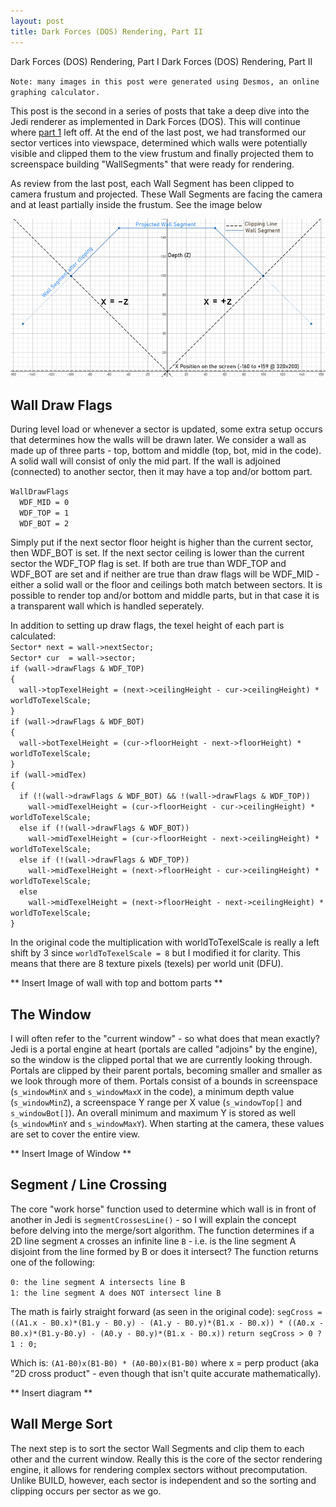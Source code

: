 ```yaml
---
layout: post
title: Dark Forces (DOS) Rendering, Part II
---
```


Dark Forces (DOS) Rendering, Part I
Dark Forces (DOS) Rendering, Part II

`Note: many images in this post were generated using Desmos, an online graphing calculator.`

This post is the second in a series of posts that take a deep dive into the Jedi renderer as implemented in Dark Forces (DOS). This will continue where [part 1](https://theforceengine.github.io/2020/05/16/DFRender1.html) left off. At the end of the last post, we had transformed our sector vertices into viewspace, determined which walls were potentially visible and clipped them to the view frustum and finally projected them to screenspace building "WallSegments" that were ready for rendering.

As review from the last post, each Wall Segment has been clipped to camera frustum and projected. These Wall Segments are facing the camera and at least partially inside the frustum. See the image below

<img src="https://github.com/TheForceEngine/TheForceEngine.github.io/blob/master/images/WallSegments.png?raw=true" alt="Wall Segments" class="inline"/>

## Wall Draw Flags
During level load or whenever a sector is updated, some extra setup occurs that determines how the walls will be drawn later. We consider a wall as made up of three parts - top, bottom and middle (top, bot, mid in the code). A solid wall will consist of only the mid part. If the wall is adjoined (connected) to another sector, then it may have a top and/or bottom part.

`WallDrawFlags`<br>
`  WDF_MID = 0`<br>
`  WDF_TOP = 1`<br>
`  WDF_BOT = 2`<br>

Simply put if the next sector floor height is higher than the current sector, then WDF_BOT is set. If the next sector ceiling is lower than the current sector the WDF_TOP flag is set. If both are true than WDF_TOP and WDF_BOT are set and if neither are true than draw flags will be WDF_MID - either a solid wall or the floor and ceilings both match between sectors. It is possible to render top and/or bottom and middle parts, but in that case it is a transparent wall which is handled seperately.

In addition to setting up draw flags, the texel height of each part is calculated:<br>
`Sector* next = wall->nextSector;`<br>
`Sector* cur  = wall->sector;`<br>
`if (wall->drawFlags & WDF_TOP)`<br>
`{`<br>
`  wall->topTexelHeight = (next->ceilingHeight - cur->ceilingHeight) * worldToTexelScale;`<br>
`}`<br>
`if (wall->drawFlags & WDF_BOT)`<br>
`{`<br>
`  wall->botTexelHeight = (cur->floorHeight - next->floorHeight) * worldToTexelScale;`<br>
`}`<br>
`if (wall->midTex)`<br>
`{`<br>
`  if (!(wall->drawFlags & WDF_BOT) && !(wall->drawFlags & WDF_TOP))`<br>
`    wall->midTexelHeight = (cur->floorHeight - cur->ceilingHeight) * worldToTexelScale;`<br>
`  else if (!(wall->drawFlags & WDF_BOT))`<br>
`    wall->midTexelHeight = (cur->floorHeight - next->ceilingHeight) * worldToTexelScale;`<br>
`  else if (!(wall->drawFlags & WDF_TOP))`<br>
`    wall->midTexelHeight = (next->floorHeight - cur->ceilingHeight) * worldToTexelScale;`<br>
`  else`<br>
`    wall->midTexelHeight = (next->floorHeight - next->ceilingHeight) * worldToTexelScale;`<br>
`}`<br>

In the original code the multiplication with worldToTexelScale is really a left shift by 3 since `worldToTexelScale = 8` but I modified it for clarity. This means that there are 8 texture pixels (texels) per world unit (DFU).

** Insert Image of wall with top and bottom parts **

## The Window
I will often refer to the "current window" - so what does that mean exactly? Jedi is a portal engine at heart (portals are called "adjoins" by the engine), so the window is the clipped portal that we are currently looking through. Portals are clipped by their parent portals, becoming smaller and smaller as we look through more of them. Portals consist of a bounds in screenspace (`s_windowMinX` and `s_windowMaxX` in the code), a minimum depth value (`s_windowMinZ`), a screenspace Y range per X value (`s_windowTop[]` and `s_windowBot[]`). An overall minimum and maximum Y is stored as well (`s_windowMinY` and `s_windowMaxY`). When starting at the camera, these values are set to cover the entire view.

** Insert Image of Window **

## Segment / Line Crossing
The core "work horse" function used to determine which wall is in front of another in Jedi is `segmentCrossesLine()` - so I will explain the concept before delving into the merge/sort algorithm. The function determines if a 2D line segment `A` crosses an infinite line `B` - i.e. is the line segment A disjoint from the line formed by B or does it intersect? The function returns one of the following:

`0: the line segment A intersects line B`<br>
`1: the line segment A does NOT intersect line B`<br>

The math is fairly straight forward (as seen in the original code):
`segCross = ((A1.x - B0.x)*(B1.y - B0.y) - (A1.y - B0.y)*(B1.x - B0.x)) * ((A0.x - B0.x)*(B1.y-B0.y) - (A0.y - B0.y)*(B1.x - B0.x))`
`return segCross > 0 ? 1 : 0;`

Which is: `(A1-B0)x(B1-B0) * (A0-B0)x(B1-B0)` where x = perp product (aka "2D cross product" - even though that isn't quite accurate mathematically).

** Insert diagram **

## Wall Merge Sort
The next step is to sort the sector Wall Segments and clip them to each other and the current window. Really this is the core of the sector rendering engine, it allows for rendering complex sectors without precomputation. Unlike BUILD, however, each sector is independent and so the sorting and clipping occurs per sector as we go.


